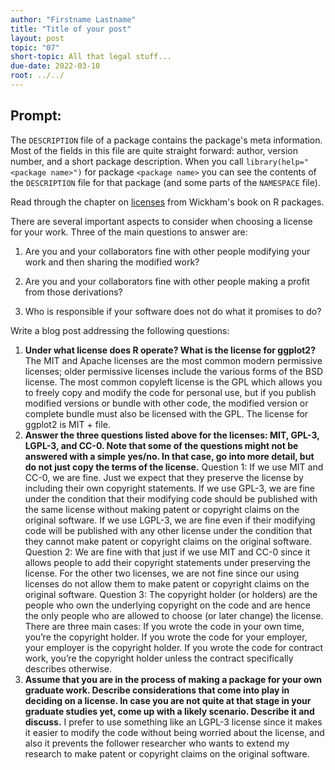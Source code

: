 ```yaml
---
author: "Firstname Lastname"
title: "Title of your post"
layout: post
topic: "07"
short-topic: All that legal stuff...
due-date: 2022-03-10
root: ../../
---
```


## Prompt:

The `DESCRIPTION` file of a package contains the package's meta information. Most of the fields in this file are quite straight forward: author, version number, and a short package description. When you call `library(help="<package name>")` for  package `<package name>` you can see the contents of the `DESCRIPTION` file for that package (and some parts of the `NAMESPACE` file).

Read through the chapter on [licenses](https://r-pkgs.org/license.html) from Wickham's book on R packages. 

There are several important aspects to consider when choosing a license for your work. 
Three of the main questions to answer are: 

1. Are you and your collaborators fine with other people modifying your work and then sharing the modified work?

2. Are you and your collaborators fine with other people making a profit from those derivations?

3. Who is responsible if your software does not do what it promises to do?


Write a blog post addressing the following questions: 

1. **Under what license does R operate? What is the license for ggplot2?**
The MIT and Apache licenses are the most common modern permissive licenses; older permissive licenses include the various forms of the BSD license. The most common copyleft license is the GPL which allows you to freely copy and modify the code for personal use, but if you publish modified versions or bundle with other code, the modified version or complete bundle must also be licensed with the GPL. The license for ggplot2 is MIT + file.
2. **Answer the three questions listed above for the licenses: MIT, GPL-3,  LGPL-3, and CC-0. Note that some of the questions might not be answered with a simple yes/no. In that case, go into more detail, but do not just copy the terms of the license.**
Question 1: If we use MIT and CC-0, we are fine. Just we expect that they preserve the license by including their own copyright statements. If we use GPL-3, we are fine under the condition that their modifying code should be published with the same license without making patent or copyright claims on the original software. If we use LGPL-3, we are fine even if their modifying code will be published with any other license under the condition that they cannot make patent or copyright claims on the original software.
Question 2: We are fine with that just if we use MIT and CC-0 since it allows people to add their copyright statements under preserving the license. For the other two licenses, we are not fine since our using licenses do not allow them to make patent or copyright claims on the original software.
Question 3: The copyright holder (or holders) are the people who own the underlying copyright on the code and are hence the only people who are allowed to choose (or later change) the license. There are three main cases: If you wrote the code in your own time, you’re the copyright holder. If you wrote the code for your employer, your employer is the copyright holder. If you wrote the code for contract work, you’re the copyright holder unless the contract specifically describes otherwise.
3. **Assume that you are in the process of making a package for your own graduate work. Describe considerations that come into play in deciding on a license. In case you are not quite at that stage in your graduate studies yet, come up with a likely scenario. Describe it and discuss.**
I prefer to use something like an LGPL-3 license since it makes it easier to modify the code without being worried about the license, and also it prevents the follower researcher who wants to extend my research to make patent or copyright claims on the original software.

